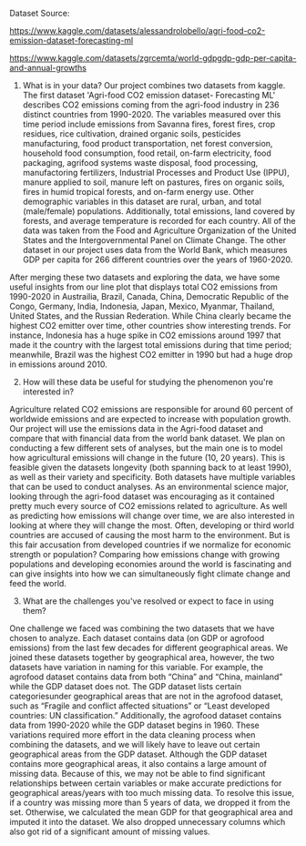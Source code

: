 Dataset Source:

https://www.kaggle.com/datasets/alessandrolobello/agri-food-co2-emission-dataset-forecasting-ml

https://www.kaggle.com/datasets/zgrcemta/world-gdpgdp-gdp-per-capita-and-annual-growths

1. What is in your data?
Our project combines two datasets from kaggle. The first dataset 'Agri-food CO2 emission dataset- Forecasting ML' describes CO2 emissions coming from the agri-food industry in 236 distinct countries from 1990-2020. The variables measured over this time period include emissions from Savanna fires, forest fires, crop residues, rice cultivation, drained organic soils, pesticides manufacturing, food product transportation, net forest conversion, household food consumption, food retail, on-farm electricity, food packaging, agrifood systems waste disposal, food processing, manufactoring fertilizers, Industrial Processes and Product Use (IPPU), manure applied to soil, manure left on pastures, fires on organic soils, fires in humid tropical forests, and on-farm energy use. Other demographic variables in this dataset are rural, urban, and total (male/female) populations. Additionally, total emissions, land covered by forests, and average temperature is recorded for each country. All of the data was taken from the Food and Agriculture Organization of the United States and the Intergovernmental Panel on Climate Change. The other dataset in our project uses data from the World Bank, which measures GDP per capita for 266 different countries over the years of 1960-2020.

After merging these two datasets and exploring the data, we have some useful insights from our line plot that displays total CO2 emissions from 1990-2020 in Austrailia, Brazil, Canada, China, Democratic Republic of the Congo, Germany, India, Indonesia, Japan, Mexico, Myanmar, Thailand, United States, and the Russian Rederation. While China clearly became the highest CO2 emitter over time, other countries show interesting trends. For instance, Indonesia has a huge spike in CO2 emissions around 1997 that made it the country with the largest total emissions during that time period; meanwhile, Brazil was the highest CO2 emitter in 1990 but had a huge drop in emissions around 2010. 


2. How will these data be useful for studying the phenomenon you're interested in?

Agriculture related CO2 emissions are responsible for around 60 percent of worldwide emissions and are expected to increase with population growth. Our project will use the emissions data in the Agri-food dataset and compare that with financial data from the world bank dataset. We plan on conducting a few different sets of analyses, but the main one is to model how agricultural emissions will change in the future (10, 20 years). This is feasible given the datasets longevity (both spanning back to at least 1990), as well as their variety and specificity. Both datasets have multiple variables that can be used to conduct analyses. As an environmental science major, looking through the agri-food dataset was encouraging as it contained pretty much every source of CO2 emissions related to agriculture. As well as predicting how emissions will change over time, we are also interested in looking at where they will change the most. Often, developing or third world countries are accused of causing the most harm to the environment. But is this fair accusation from developed countries if we normalize for economic strength or population? Comparing how emissions change with growing populations and developing economies around the world is fascinating and can give insights into how we can simultaneously fight climate change and feed the world. 

3. What are the challenges you've resolved or expect to face in using them?

One challenge we faced was combining the two datasets that we have chosen to analyze. Each dataset contains data (on GDP or agrofood emissions) from the last few decades for different geographical areas. We joined these datasets together by geographical area, 
however, the two datasets have variation in naming for this variable. For example, the agrofood dataset contains data from both 
“China” and “China, mainland” while the GDP dataset does not. The GDP dataset lists certain categoriesunder geographical areas that are not in the agrofood dataset, such as “Fragile and conflict affected situations” or “Least developed countries: UN classification.” Additionally, the agrofood dataset contains data from 1990-2020 while the GDP dataset begins in 1960. These variations required more effort in the data cleaning process when combining the datasets, and we will likely have to leave out certain geographical areas from the GDP dataset. Although the GDP dataset contains more geographical areas, it also contains a large amount of missing data. Because of this, we may not be able to find significant relationships between certain variables or make accurate predictions for geographical areas/years with too much missing data. To resolve this issue, if a country was missing more than 5 years of data, we dropped it from the set. Otherwise, we calculated the mean GDP for that geographical area and imputed it into the dataset. We also dropped unnecessary columns which also got rid of a significant amount of missing values. 

